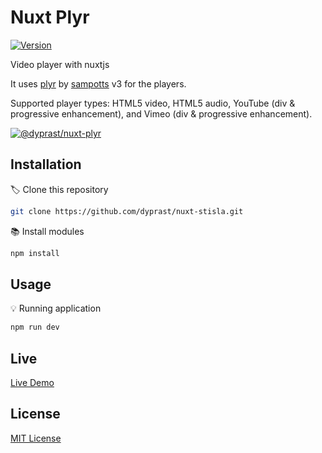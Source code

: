 # Nuxt Plyr

<p>
  <a href="#" target="_blank">
    <img alt="Version" src="https://img.shields.io/badge/version-1.0.0-blue.svg?cacheSeconds=2592000" />
  </a>
</p>

Video player with nuxtjs

It uses [plyr](https://plyr.io) by [sampotts](https://github.com/sampotts) v3 for the players.

Supported player types: HTML5 video, HTML5 audio, YouTube (div & progressive
enhancement), and Vimeo (div & progressive enhancement).

[![@dyprast/nuxt-plyr](https://i.ibb.co/chkDZRw/nuxt-plyr.png)](https://nuxtplyr.vercel.app)

## Installation

🏷 Clone this repository

```sh
git clone https://github.com/dyprast/nuxt-stisla.git
```

📚 Install modules

```sh
npm install
```

## Usage

💡 Running application

```sh
npm run dev
```

## Live

<a href="https://nuxtplyr.vercel.app/" target="_blank">Live Demo</a>

## License

<a href="https://github.com/dyprast/nuxt-plyr/blob/main/LICENSE" target="_blank">MIT License</a>
